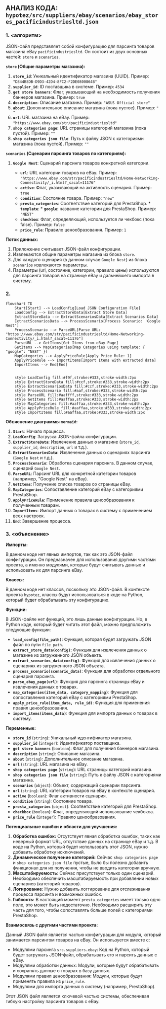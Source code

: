 ## АНАЛИЗ КОДА: `hypotez/src/suppliers/ebay/scenarios/ebay_stores_pacificindustriesltd.json`

### 1. <алгоритм>

JSON-файл представляет собой конфигурацию для парсинга товаров магазина eBay `pacificindustriesltd`. Он состоит из двух основных частей: `store` и `scenarios`.

**`store` (Общие параметры магазина):**

1.  **`store_id`**: Уникальный идентификатор магазина (UUID).  Пример: `"D844B8DB-D9D3-42D4-8FC2-F2DE0800864B"`
2.  **`supplier_id`**: ID поставщика в системе. Пример: `4534`
3.  **`get store banners`**: Флаг, указывающий на необходимость получения баннеров магазина. Пример: `true`
4.  **`description`**: Описание магазина. Пример: `"ASUS Official store"`
5.  **`about`**: Дополнительное описание магазина (пока пустое). Пример: `" "`
6.  **`url`**: URL магазина на eBay. Пример: `"https://www.ebay.com/str/pacificindustriesltd"`
7.  **`shop categories page`**: URL страницы категорий магазина (пока пустой). Пример: `""`
8.  **`shop categories json file`**: Путь к файлу JSON с категориями магазина (пока пустой). Пример: `""`

**`scenarios` (Сценарии парсинга товаров по категориям):**

1.  **`Google Nest`**: Сценарий парсинга товаров конкретной категории.

    *   **`url`**: URL категории товаров на eBay. Пример: `"https://www.ebay.com/str/pacificindustriesltd/Home-Networking-Connectivity/_i.html?_sacat=11176"`
    *   **`active`**: Флаг, указывающий на активность сценария. Пример: `true`
    *   **`condition`**: Состояние товара. Пример: `"new"`
    *    **`presta_categories`**:  Соответствие категорий для PrestaShop.
        * **`template`**:
             *  **`google`**:  название категории для PrestaShop. Пример: `"NEST"`
    *   **`checkbox`**: Флаг, определяющий, используется ли чекбокс (пока false). Пример: `false`
    *   **`price_rule`**: Правило ценообразования. Пример: `1`

**Поток данных:**

1.  Приложение считывает JSON-файл конфигурации.
2.  Извлекаются общие параметры магазина из блока `store`.
3.  Для каждого сценария (в данном случае `Google Nest`) из блока `scenarios` извлекаются параметры.
4.  Параметры (url, состояние, категории, правило цены) используются для парсинга товаров на странице eBay и дальнейшего импорта в систему.

### 2. <mermaid>

```mermaid
flowchart TD
    Start[Start] --> LoadConfig[Load JSON Configuration File]
    LoadConfig --> ExtractStoreData[Extract Store Data]
    ExtractStoreData --> ExtractScenariosData[Extract Scenarios Data]
    ExtractScenariosData --> ProcessScenario[Process Scenario: 'Google Nest']
    ProcessScenario --> ParseURL[Parse URL: "https://www.ebay.com/str/pacificindustriesltd/Home-Networking-Connectivity/_i.html?_sacat=11176"]
    ParseURL --> GetItems[Get Items from eBay Page]
    GetItems --> MapCategories[Map Categories using template: { "google": "NEST" }]
    MapCategories --> ApplyPriceRule[Apply Price Rule: 1]
    ApplyPriceRule --> ImportItems[Import Items with extracted data]
    ImportItems --> End[End]
   

    style LoadConfig fill:#f9f,stroke:#333,stroke-width:2px
    style ExtractStoreData fill:#ccf,stroke:#333,stroke-width:2px
    style ExtractScenariosData fill:#ccf,stroke:#333,stroke-width:2px
    style ProcessScenario fill:#aaf,stroke:#333,stroke-width:2px
    style ParseURL fill:#aaffff,stroke:#333,stroke-width:2px
    style GetItems fill:#aaffaa,stroke:#333,stroke-width:2px
    style MapCategories fill:#aaffaa,stroke:#333,stroke-width:2px
    style ApplyPriceRule fill:#aaffaa,stroke:#333,stroke-width:2px
    style ImportItems fill:#aaffaa,stroke:#333,stroke-width:2px
```

**Объяснение диаграммы `mermaid`:**

1.  **`Start`**: Начало процесса.
2.  **`LoadConfig`**: Загрузка JSON-файла конфигурации.
3.  **`ExtractStoreData`**: Извлечение данных о магазине (`store_id`, `supplier_id`, `description`, `url` и т.д.).
4.  **`ExtractScenariosData`**: Извлечение данных о сценариях парсинга (`Google Nest` и т.д.).
5.  **`ProcessScenario`**: Обработка сценария парсинга. В данном случае, сценарий `Google Nest`.
6.  **`ParseURL`**: Парсинг URL для конкретной категории товаров (например, "Google Nest" на eBay).
7.  **`GetItems`**: Получение списка товаров со страницы eBay.
8.  **`MapCategories`**:  Сопоставление категорий eBay с категориями PrestaShop.
9.  **`ApplyPriceRule`**: Применение правила ценообразования к полученным товарам.
10. **`ImportItems`**: Импорт данных о товарах в систему с применением всех настроек.
11. **`End`**: Завершение процесса.

### 3. <объяснение>

**Импорты:**

В данном коде нет явных импортов, так как это JSON-файл конфигурации. Он предназначен для использования другими частями проекта, а именно модулями, которые будут считывать данные и использовать их для парсинга eBay.

**Классы:**

В данном коде нет классов, поскольку это JSON-файл. В контексте проекта `hypotez`, классы будут использоваться в коде на Python, который будет обрабатывать эту конфигурацию.

**Функции:**

В JSON-файле нет функций, это лишь данные конфигурации. Но, в Python коде, который будет читать этот файл, можно предположить следующие функции:

*   **`load_config(file_path)`**: Функция, которая будет загружать JSON файл по пути `file_path`.
*   **`extract_store_data(config)`**: Функция для извлечения данных о магазине из загруженного JSON объекта.
*   **`extract_scenarios_data(config)`**: Функция для извлечения данных о сценариях из загруженного JSON объекта.
*   **`process_scenario(scenario_data)`**: Функция для обработки отдельного сценария парсинга.
*   **`parse_ebay_page(url)`**: Функция для парсинга страницы eBay и извлечения данных о товарах.
*   **`map_categories(item_data, category_mapping)`**: Функция для сопоставления категорий eBay с категориями PrestaShop.
*   **`apply_price_rule(item_data, rule_id)`**: Функция для применения правил ценообразования.
*   **`import_items(items_data)`**: Функция для импорта данных о товарах в систему.

**Переменные:**

*   **`store_id`** (`string`): Уникальный идентификатор магазина.
*   **`supplier_id`** (`integer`): Идентификатор поставщика.
*   **`get store banners`** (`boolean`): Флаг для получения баннеров магазина.
*   **`description`** (`string`): Описание магазина.
*   **`about`** (`string`): Дополнительное описание магазина.
*   **`url`** (`string`): URL магазина на eBay.
*   **`shop categories page`** (`string`): URL страницы категорий магазина.
*   **`shop categories json file`** (`string`): Путь к файлу JSON с категориями магазина.
*   **`scenarios`** (`object`): Объект, содержащий сценарии парсинга.
*   **`url`** (`string`): URL категории товаров на eBay в контексте сценария.
*   **`active`** (`boolean`): Флаг активности сценария.
*   **`condition`** (`string`): Состояние товара.
*   **`presta_categories`** (`object`):  Соответствие категорий для PrestaShop.
*   **`checkbox`** (`boolean`): Флаг, определяющий использование чекбокса.
*   **`price_rule`** (`integer`): Правило ценообразования.

**Потенциальные ошибки и области для улучшения:**

1.  **Обработка ошибок:** Отсутствует явная обработка ошибок, таких как неверный формат URL, отсутствие данных на странице eBay и т.д. В коде на Python, который будет использовать этот JSON, нужно добавить обработку исключений.
2.  **Динамическое получение категорий:** Сейчас `shop categories page` и `shop categories json file` пустые,  было бы полезно добавить функционал для их получения, чтобы не вводить категории вручную.
3.  **Масштабируемость**:  Сейчас присутствует только один сценарий. Необходимо обеспечить масштабируемость при добавлении новых сценариев (категорий товаров).
4.  **Логирование**:  Нужно добавить логгирование для отслеживания процесса парсинга и возможных ошибок.
5.  **Гибкость:** В настоящий момент `presta_categories` имеет только одно поле, это может быть недостаточно.
    Необходимо расширить эту часть для того, чтобы сопоставлять больше полей с категориями PrestaShop.

**Взаимосвязь с другими частями проекта:**

Данный JSON файл является частью конфигурации для модуля, который занимается парсингом товаров на eBay. Он используется вместе с:

*   Модулями парсинга `src.suppliers.ebay`: Код на Python, который будет загружать JSON-файл, обрабатывать его и парсить данные с eBay.
*   Модулями обработки данных: Модули, которые будут обрабатывать и сохранять данные о товарах в базу данных.
*   Модулями правил ценообразования: Модули, которые будут применять правила из `price_rule`.
*   Модулями для импорта данных в систему (например, PrestaShop).

Этот JSON файл является ключевой частью системы, обеспечивая гибкую настройку парсинга товаров с eBay.